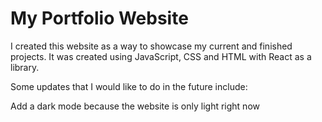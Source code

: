 # My Portfolio Website

I created this website as a way to showcase my current and finished projects. It was created using JavaScript, CSS and HTML with React as a library.

Some updates that I would like to do in the future include:

Add a dark mode because the website is only light right now 
